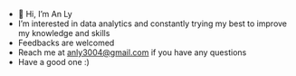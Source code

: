- 👋 Hi, I’m An Ly
- I’m interested in data analytics and constantly trying my best to improve my knowledge and skills
- Feedbacks are welcomed
- Reach me at anly3004@gmail.com if you have any questions
- Have a good one :)
